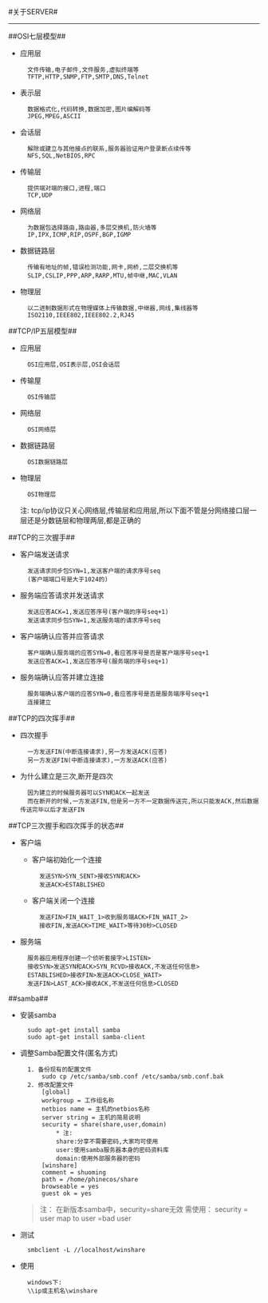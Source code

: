 #关于SERVER#
***

##OSI七层模型##

* 应用层

        文件传输,电子邮件,文件服务,虚拟终端等
        TFTP,HTTP,SNMP,FTP,SMTP,DNS,Telnet

* 表示层

        数据格式化,代码转换,数据加密,图片编解码等
        JPEG,MPEG,ASCII

* 会话层

        解除或建立与其他接点的联系,服务器验证用户登录断点续传等
        NFS,SQL,NetBIOS,RPC

* 传输层

        提供端对端的接口,进程,端口
        TCP,UDP

* 网络层

        为数据包选择路由,路由器,多层交换机,防火墙等
        IP,IPX,ICMP,RIP,OSPF,BGP,IGMP

* 数据链路层

        传输有地址的帧,错误检测功能,网卡,网桥,二层交换机等
        SLIP,CSLIP,PPP,ARP,RARP,MTU,帧中继,MAC,VLAN

* 物理层

        以二进制数据形式在物理媒体上传输数据,中继器,网线,集线器等
        ISO2110,IEEE802,IEEE802.2,RJ45

##TCP/IP五层模型##

* 应用层

        OSI应用层,OSI表示层,OSI会话层

* 传输屋

        OSI传输层

* 网络层

        OSI网络层
        
* 数据链路层

        OSI数据链路层

* 物理层

        OSI物理层

    >
    注:
    tcp/ip协议只关心网络层,传输层和应用层,所以下面不管是分网络接口层一层还是分数链层和物理两层,都是正确的

##TCP的三次握手##

* 客户端发送请求

        发送请求同步包SYN=1,发送客户端的请求序号seq
        (客户端端口号是大于1024的)

* 服务端应答请求并发送请求

        发送应答ACK=1,发送应答序号(客户端的序号seq+1)
        发送请求同步包SYN=1,发送服务端的请求序号seq

* 客户端确认应答并应答请求

        客户端确认服务端的应答SYN=0,看应答序号是否是客户端序号seq+1
        发送应答ACK=1,发送应答序号(服务端的序号seq+1)

* 服务端确认应答并建立连接

        服务端确认客户端的应答SYN=0,看应答序号是否是服务端序号seq+1
        连接建立

##TCP的四次挥手##

* 四次握手

        一方发送FIN(中断连接请求),另一方发送ACK(应答)
        另一方发送FIN(中断连接请求),一方发送ACK(应答)

* 为什么建立是三次,断开是四次

        因为建立的时候服务器可以SYN和ACK一起发送
        而在断开的时候,一方发送FIN,但是另一方不一定数据传送完,所以只能发ACK,然后数据传送完毕以后才发送FIN

##TCP三次握手和四次挥手的状态##

* 客户端

    - 客户端初始化一个连接
        
            发送SYN>SYN_SENT>接收SYN和ACK>
            发送ACK>ESTABLISHED
    
    - 客户端关闭一个连接

            发送FIN>FIN_WAIT_1>收到服务端ACK>FIN_WAIT_2>
            接收FIN,发送ACK>TIME_WAIT>等待30秒>CLOSED

* 服务端

        服务器应用程序创建一个侦听套接字>LISTEN>
        接收SYN>发送SYN和ACK>SYN_RCVD>接收ACK,不发送任何信息>
        ESTABLISHED>接收FIN>发送ACK>CLOSE_WAIT>
        发送FIN>LAST_ACK>接收ACK,不发送任何信息>CLOSED

##samba##

* 安装samba

        sudo apt-get install samba
        sudo apt-get install samba-client
        
* 调整Samba配置文件(匿名方式)

        1. 备份现有的配置文件
            sudo cp /etc/samba/smb.conf /etc/samba/smb.conf.bak
        2. 修改配置文件
            [global]
            workgroup = 工作组名称
            netbios name = 主机的netbios名称
            server string = 主机的简易说明
            security = share(share,user,domain)
                * 注:
                share:分享不需要密码,大家均可使用
                user:使用samba服务器本身的密码资料库
                domain:使用外部服务器的密码
            [winshare]
            comment = shuoming
            path = /home/phinecos/share
            browseable = yes
            guest ok = yes
            
    >    注：
        在新版本samba中，security=share无效
        需使用：
        security = user
        map to user =bad user

* 测试

        smbclient -L //localhost/winshare

* 使用

        windows下:
        \\ip或主机名\winshare
   
    